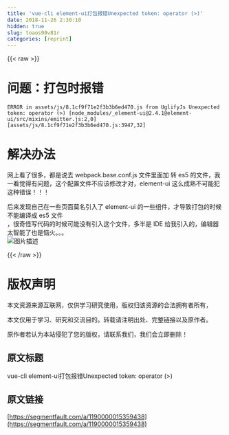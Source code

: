 ```yaml
---
title: 'vue-cli element-ui打包报错Unexpected token: operator (>)' 
date: 2018-11-26 2:30:10
hidden: true
slug: toaos90v81r
categories: [reprint]
---
```


{{< raw >}}
<h1 id="articleHeader0">&#x95EE;&#x9898;&#xFF1A;&#x6253;&#x5305;&#x65F6;&#x62A5;&#x9519;</h1><div class="widget-codetool" style="display:none"><div class="widget-codetool--inner"><span class="selectCode code-tool" data-toggle="tooltip" data-placement="top" title="" data-original-title="&#x5168;&#x9009;"></span> <span type="button" class="copyCode code-tool" data-toggle="tooltip" data-placement="top" data-clipboard-text="ERROR in assets/js/8.1cf9f71e2f3b3b6ed470.js from UglifyJs Unexpected token: operator (&gt;) [node_modules/_element-ui@2.4.1@element-ui/src/mixins/emitter.js:2,0][assets/js/8.1cf9f71e2f3b3b6ed470.js:3947,32]" title="" data-original-title="&#x590D;&#x5236;"></span> <span type="button" class="saveToNote code-tool" data-toggle="tooltip" data-placement="top" title="" data-original-title="&#x653E;&#x8FDB;&#x7B14;&#x8BB0;"></span></div></div><pre class="hljs markdown"><code style="word-break:break-word;white-space:initial">ERROR in assets/js/8.1cf9f71e2f3b3b6ed470.js from UglifyJs Unexpected token: operator (&gt;) [<span class="hljs-string">node_modules/_element-ui@2.4.1@element-ui/src/mixins/emitter.js:2,0</span>][<span class="hljs-symbol">assets/js/8.1cf9f71e2f3b3b6ed470.js:3947,32</span>]</code></pre><h1 id="articleHeader1">&#x89E3;&#x51B3;&#x529E;&#x6CD5;</h1><p>&#x7F51;&#x4E0A;&#x770B;&#x4E86;&#x5F88;&#x591A;&#xFF0C;&#x90FD;&#x662F;&#x8BF4;&#x53BB; webpack.base.conf.js &#x6587;&#x4EF6;&#x91CC;&#x9762;&#x52A0; &#x8F6C; es5 &#x7684;&#x6587;&#x4EF6;&#xFF0C;&#x6211;&#x4E00;&#x770B;&#x89C9;&#x5F97;&#x6709;&#x95EE;&#x9898;&#xFF0C;&#x8FD9;&#x4E2A;&#x914D;&#x7F6E;&#x6587;&#x4EF6;&#x4E0D;&#x5E94;&#x8BE5;&#x4FEE;&#x6539;&#x624D;&#x5BF9;&#xFF0C;element-ui &#x8FD9;&#x4E48;&#x6210;&#x719F;&#x4E0D;&#x53EF;&#x80FD;&#x72AF;&#x8FD9;&#x79CD;&#x9519;&#x8BEF;&#xFF01;&#xFF01;&#xFF01;</p><p>&#x540E;&#x6765;&#x53D1;&#x73B0;&#x81EA;&#x5DF1;&#x5728;&#x4E00;&#x4E9B;&#x9875;&#x9762;&#x83AB;&#x540D;&#x5F15;&#x5165;&#x4E86; element-ui &#x7684;&#x4E00;&#x4E9B;&#x7EC4;&#x4EF6;&#xFF0C;&#x624D;&#x5BFC;&#x81F4;&#x6253;&#x5305;&#x7684;&#x65F6;&#x5019;&#x4E0D;&#x80FD;&#x7F16;&#x8BD1;&#x6210; es5 &#x6587;&#x4EF6;<br>&#xFF0C;&#x5F88;&#x5947;&#x602A;&#x5199;&#x4EE3;&#x7801;&#x7684;&#x65F6;&#x5019;&#x53EF;&#x80FD;&#x6CA1;&#x6709;&#x5F15;&#x5165;&#x8FD9;&#x4E2A;&#x6587;&#x4EF6;&#xFF0C;&#x591A;&#x534A;&#x662F; IDE &#x7ED9;&#x6211;&#x5F15;&#x5165;&#x7684;&#xFF0C;&#x7F16;&#x8F91;&#x5668;&#x592A;&#x667A;&#x80FD;&#x4E86;&#x4E5F;&#x662F;&#x607C;&#x706B;&#x3002;&#x3002;&#x3002;<br><span class="img-wrap"><img data-src="/img/bVbcBQr?w=887&amp;h=466" src="https://static.alili.tech/img/bVbcBQr?w=887&amp;h=466" alt="&#x56FE;&#x7247;&#x63CF;&#x8FF0;" title="&#x56FE;&#x7247;&#x63CF;&#x8FF0;" style="cursor:pointer;display:inline"></span></p>
{{< /raw >}}

# 版权声明
本文资源来源互联网，仅供学习研究使用，版权归该资源的合法拥有者所有，

本文仅用于学习、研究和交流目的。转载请注明出处、完整链接以及原作者。

原作者若认为本站侵犯了您的版权，请联系我们，我们会立即删除！

## 原文标题
vue-cli element-ui打包报错Unexpected token: operator (>)

## 原文链接
[https://segmentfault.com/a/1190000015359438](https://segmentfault.com/a/1190000015359438)

